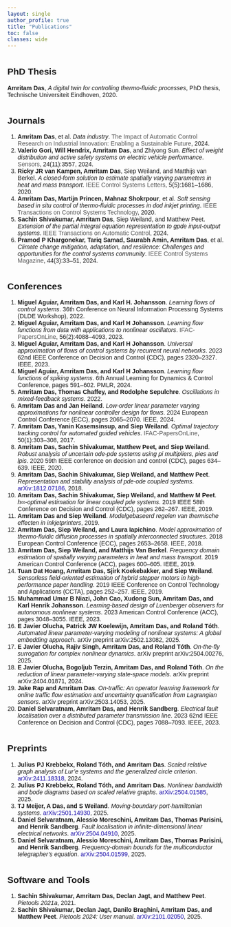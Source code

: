 ```yaml
---
layout: single
author_profile: true
title: "Publications"
toc: false
classes: wide
---
```


<!-- ## PhD Thesis

**Amritam Das**, A digital twin for controlling thermo-fluidic processes, Eindhoven University of Technology. PhD Dissertations, ISBN: 978-90-386-5140-8
[[pdf](https://research.tue.nl/en/publications/a-digital-twin-for-controlling-thermo-fluidic-processes)] -->


<!-- <!DOCTYPE html> -->
<html>
<head>
  <meta charset="UTF-8">
  <title>Amritam Das - Publication List</title>
  <style>
    body { font-family: Arial, sans-serif; margin: 20px; }
    h2 { margin-top: 40px; }
    .author-highlight { font-weight: bold; }
    .title-italic { font-style: italic; }
    .venue, .year { color: #555; }
    .pub-link { color: #1A0DAB; text-decoration: none; }
  </style>
</head>
<body>
  <!-- <h1>Publication List — Amritam Das</h1> -->

   <h2>PhD Thesis</h2>
  <p>
    <span class="author-highlight">Amritam Das</span>, 
    <span class="title-italic">A digital twin for controlling thermo-fluidic processes</span>, 
    PhD thesis, Technische Universiteit Eindhoven, 2020.
  </p>

  <h2>Journals</h2>
  <ol>
    <li><span class="author-highlight">Amritam Das</span>, et al. <span class="title-italic">Data industry</span>. <span class="venue">The Impact of Automatic Control Research on Industrial Innovation: Enabling a Sustainable Future</span>, 2024.</li>
    <li><span class="author-highlight">Valerio Gori, Will Hendrix, Amritam Das</span>, and Zhiyong Sun. <span class="title-italic">Effect of weight distribution and active safety systems on electric vehicle performance</span>. <span class="venue">Sensors</span>, 24(11):3557, 2024.</li>
    <li><span class="author-highlight">Ricky JR van Kampen, Amritam Das</span>, Siep Weiland, and Matthijs van Berkel. <span class="title-italic">A closed-form solution to estimate spatially varying parameters in heat and mass transport</span>. <span class="venue">IEEE Control Systems Letters</span>, 5(5):1681–1686, 2020.</li>
    <li><span class="author-highlight">Amritam Das, Martijn Princen, Mahnaz Shokrpour</span>, et al. <span class="title-italic">Soft sensing based in situ control of thermo-fluidic processes in dod inkjet printing</span>. <span class="venue">IEEE Transactions on Control Systems Technology</span>, 2020.</li>
    <li><span class="author-highlight">Sachin Shivakumar, Amritam Das</span>, Siep Weiland, and Matthew Peet. <span class="title-italic">Extension of the partial integral equation representation to gpde input-output systems</span>. <span class="venue">IEEE Transactions on Automatic Control</span>, 2024.</li>
    <li><span class="author-highlight">Pramod P Khargonekar, Tariq Samad, Saurabh Amin, Amritam Das</span>, et al. <span class="title-italic">Climate change mitigation, adaptation, and resilience: Challenges and opportunities for the control systems community</span>. <span class="venue">IEEE Control Systems Magazine</span>, 44(3):33–51, 2024.</li>
  </ol>

  <h2>Conferences</h2>
  <ol>
    <li><span class="author-highlight">Miguel Aguiar, Amritam Das, and Karl H. Johansson</span>. <span class="title-italic">Learning flows of control systems</span>. 36th Conference on Neural Information Processing Systems (DLDE Workshop), 2022.</li>
    <li><span class="author-highlight">Miguel Aguiar, Amritam Das, and Karl H Johansson</span>. <span class="title-italic">Learning flow functions from data with applications to nonlinear oscillators</span>. <span class="venue">IFAC-PapersOnLine</span>, 56(2):4088–4093, 2023.</li>
    <li><span class="author-highlight">Miguel Aguiar, Amritam Das, and Karl H Johansson</span>. <span class="title-italic">Universal approximation of flows of control systems by recurrent neural networks</span>. 2023 62nd IEEE Conference on Decision and Control (CDC), pages 2320–2327. IEEE, 2023.</li>
    <li><span class="author-highlight">Miguel Aguiar, Amritam Das, and Karl H Johansson</span>. <span class="title-italic">Learning flow functions of spiking systems</span>. 6th Annual Learning for Dynamics &amp; Control Conference, pages 591–602. PMLR, 2024.</li>
    <li><span class="author-highlight">Amritam Das, Thomas Chaffey, and Rodolphe Sepulchre</span>. <span class="title-italic">Oscillations in mixed-feedback systems</span>. 2022.</li>
    <li><span class="author-highlight">Amritam Das and Jan Heiland</span>. <span class="title-italic">Low-order linear parameter varying approximations for nonlinear controller design for flows</span>. 2024 European Control Conference (ECC), pages 2065–2070. IEEE, 2024.</li>
    <li><span class="author-highlight">Amritam Das, Yanin Kasemsinsup, and Siep Weiland</span>. <span class="title-italic">Optimal trajectory tracking control for automated guided vehicles</span>. <span class="venue">IFAC-PapersOnLine</span>, 50(1):303–308, 2017.</li>
    <li><span class="author-highlight">Amritam Das, Sachin Shivakumar, Matthew Peet, and Siep Weiland</span>. <span class="title-italic">Robust analysis of uncertain ode-pde systems using pi multipliers, pies and lpis</span>. 2020 59th IEEE conference on decision and control (CDC), pages 634–639. IEEE, 2020.</li>
    <li><span class="author-highlight">Amritam Das, Sachin Shivakumar, Siep Weiland, and Matthew Peet</span>. <span class="title-italic">Representation and stability analysis of pde-ode coupled systems</span>. <a class="pub-link" href="https://arxiv.org/abs/1812.07186" target="_blank">arXiv:1812.07186</a>, 2018.</li>
    <li><span class="author-highlight">Amritam Das, Sachin Shivakumar, Siep Weiland, and Matthew M Peet</span>. <span class="title-italic">h∞-optimal estimation for linear coupled pde systems</span>. 2019 IEEE 58th Conference on Decision and Control (CDC), pages 262–267. IEEE, 2019.</li>
    <li><span class="author-highlight">Amritam Das and Siep Weiland</span>. <span class="title-italic">Modelgebaseerd regelen van thermische effecten in inkjetprinters</span>, 2019.</li>
    <li><span class="author-highlight">Amritam Das, Siep Weiland, and Laura Iapichino</span>. <span class="title-italic">Model approximation of thermo-fluidic diffusion processes in spatially interconnected structures</span>. 2018 European Control Conference (ECC), pages 2653–2658. IEEE, 2018.</li>
    <li><span class="author-highlight">Amritam Das, Siep Weiland, and Matthijs Van Berkel</span>. <span class="title-italic">Frequency domain estimation of spatially varying parameters in heat and mass transport</span>. 2019 American Control Conference (ACC), pages 600–605. IEEE, 2019.</li>
    <li><span class="author-highlight">Tuan Dat Hoang, Amritam Das, Sjirk Koekebakker, and Siep Weiland</span>. <span class="title-italic">Sensorless field-oriented estimation of hybrid stepper motors in high-performance paper handling</span>. 2019 IEEE Conference on Control Technology and Applications (CCTA), pages 252–257. IEEE, 2019.</li>
    <li><span class="author-highlight">Muhammad Umar B Niazi, John Cao, Xudong Sun, Amritam Das, and Karl Henrik Johansson</span>. <span class="title-italic">Learning-based design of Luenberger observers for autonomous nonlinear systems</span>. 2023 American Control Conference (ACC), pages 3048–3055. IEEE, 2023.</li>
    <li><span class="author-highlight">E Javier Olucha, Patrick JW Koelewijn, Amritam Das, and Roland Tóth</span>. <span class="title-italic">Automated linear parameter-varying modeling of nonlinear systems: A global embedding approach</span>. arXiv preprint arXiv:2502.13082, 2025.</li>
    <li><span class="author-highlight">E Javier Olucha, Rajiv Singh, Amritam Das, and Roland Tóth</span>. <span class="title-italic">On-the-fly surrogation for complex nonlinear dynamics</span>. arXiv preprint arXiv:2504.00276, 2025.</li>
    <li><span class="author-highlight">E Javier Olucha, Bogoljub Terzin, Amritam Das, and Roland Tóth</span>. <span class="title-italic">On the reduction of linear parameter-varying state-space models</span>. arXiv preprint arXiv:2404.01871, 2024.</li>
    <li><span class="author-highlight">Jake Rap and Amritam Das</span>. <span class="title-italic">On-traffic: An operator learning framework for online traffic flow estimation and uncertainty quantification from Lagrangian sensors</span>. arXiv preprint arXiv:2503.14053, 2025.</li>
    <li><span class="author-highlight">Daniel Selvaratnam, Amritam Das, and Henrik Sandberg</span>. <span class="title-italic">Electrical fault localisation over a distributed parameter transmission line</span>. 2023 62nd IEEE Conference on Decision and Control (CDC), pages 7088–7093. IEEE, 2023.</li>
  </ol>

  <h2>Preprints</h2>
  <ol>
    <li><span class="author-highlight">Julius PJ Krebbekx, Roland Tóth, and Amritam Das</span>. <span class="title-italic">Scaled relative graph analysis of Lur’e systems and the generalized circle criterion</span>. <a class="pub-link" href="https://arxiv.org/abs/2411.18318" target="_blank">arXiv:2411.18318</a>, 2024.</li>
    <li><span class="author-highlight">Julius PJ Krebbekx, Roland Tóth, and Amritam Das</span>. <span class="title-italic">Nonlinear bandwidth and bode diagrams based on scaled relative graphs</span>. <a class="pub-link" href="https://arxiv.org/abs/2504.01585" target="_blank">arXiv:2504.01585</a>, 2025.</li>
    <li><span class="author-highlight">TJ Meijer, A Das, and S Weiland</span>. <span class="title-italic">Moving-boundary port-hamiltonian systems</span>. <a class="pub-link" href="https://arxiv.org/abs/2501.14930" target="_blank">arXiv:2501.14930</a>, 2025.</li>
    <li><span class="author-highlight">Daniel Selvaratnam, Alessio Moreschini, Amritam Das, Thomas Parisini, and Henrik Sandberg</span>. <span class="title-italic">Fault localisation in infinite-dimensional linear electrical networks</span>. <a class="pub-link" href="https://arxiv.org/abs/2504.04910" target="_blank">arXiv:2504.04910</a>, 2025.</li>
    <li><span class="author-highlight">Daniel Selvaratnam, Alessio Moreschini, Amritam Das, Thomas Parisini, and Henrik Sandberg</span>. <span class="title-italic">Frequency-domain bounds for the multiconductor telegrapher’s equation</span>. <a class="pub-link" href="https://arxiv.org/abs/2504.01599" target="_blank">arXiv:2504.01599</a>, 2025.</li>
  </ol>

  <h2>Software and Tools</h2>
  <ol>
    <li><span class="author-highlight">Sachin Shivakumar, Amritam Das, Declan Jagt, and Matthew Peet</span>. <span class="title-italic">Pietools 2021a</span>, 2021.</li>
    <li><span class="author-highlight">Sachin Shivakumar, Declan Jagt, Danilo Braghini, Amritam Das, and Matthew Peet</span>. <span class="title-italic">Pietools 2024: User manual</span>. <a class="pub-link" href="https://arxiv.org/abs/2101.02050" target="_blank">arXiv:2101.02050</a>, 2025.</li>
  </ol>
</body>
</html>

<!-- <ol id="customlistjournal" style="counter-reset: elementcounter 7;">
<li> <b>A. Fontan</b>, and C. Altafini, <i>Pseudoinverses of signed Laplacian matrices</i>, SIAM Journal on Matrix Analysis and Applications (SIMAX), vol. 44 (2), pp. 622--647, 2023, DOI: <a href="https://doi.org/10.1137/22M1493392" style="color:black">10.1137/22M1493392</a>
[<a href="/papers/journals/Fontan2021Pseudoinverses.pdf">pdf</a>]
</li>

<li> <b>A. Fontan</b>, L. Wang, Y. Hong, G. Shi, and C. Altafini, <i>Multi-agent consensus over time-invariant and time-varying signed digraphs via eventual positivity</i>, IEEE Transactions on Automatic Control, vol. 68 (9), pp. 5429--5444, 2023, DOI: <a href="https://ieeexplore.ieee.org/document/9965602" style="color:black">10.1109/TAC.2022.3225472</a>, [<a href="/papers/journals/Fontan2022MAS.pdf">pdf</a>, <a href="https://arxiv.org/abs/2203.04215">arXiv:2203.04215</a>]
</li>

<li> <b>A. Fontan</b> and C. Altafini, <i>The role of frustration in collective decision-making dynamical processes on multiagent signed networks</i>, IEEE Transactions on Automatic Control, vol. 67 (10), pp. 5191--5206, 2022, DOI: <a href="https://ieeexplore.ieee.org/document/9591259" style="color:black">10.1109/TAC.2021.3123222</a>
[<a href="/papers/journals/Fontan2021RoleFrustration.pdf">pdf</a>]
</li>

<li> <b>A. Fontan</b> and C. Altafini, <i>A signed network perspective on the government formation process in parliamentary democracies</i>, Scientific Reports, vol. 11 (5134), 2021, DOI: <a href="https://www.nature.com/articles/s41598-021-84147-3" style="color:black">10.1038/s41598-021-84147-3</a> [<a href="/papers/journals/Fontan2021Signed.pdf">pdf</a>, <a href="/papers/journals/Fontan2021Signed_SI.pdf">SI</a>]
</li>

<li> <b>A. Fontan</b>, G. Shi, X. Hu and C. Altafini, <i>Interval Consensus for Multiagent Networks</i>, IEEE Transactions on Automatic Control, vol. 65 (5), pp. 1855--1869, 2019,
DOI: <a href="https://ieeexplore.ieee.org/document/8742903" style="color:black">10.1109/TAC.2019.2924131</a> [<a href="/papers/journals/Fontan2019Interval.pdf">pdf</a>]
</li>

<li> <b>A. Fontan</b> and C. Altafini, <i>Multiequilibria Analysis for a Class of Collective Decision-Making Networked Systems</i>, IEEE Transactions on Control of Network Systems, vol. 5 (4), pp. 1931--1940, 2018, DOI: <a href="https://ieeexplore.ieee.org/document/8110687" style="color:black">10.1109/TCNS.2017.2774014</a> [<a href="/papers/journals/Fontan2018MultiEquilibria.pdf">pdf</a>]
</li>
</ol>

## Conference papers (peer-reviewed)

<ol id="customlistconference" style="counter-reset: elementcounter 9;">
<li> M. Farjadnia, <b>A. Fontan</b>, A. Russo, K. H. Johansson, and M. Molinari, <i>What influences occupants' behavior in residential buildings? An experimental study on window operation in the KTH Live-In Lab</i>, 7th IEEE Conference on Control Technology and Applications (CCTA), Bridgetown, Barbados, August 16-18, 2023 <br>
[<a href="https://arxiv.org/abs/2307.08090">arXiv:2307.08090</a>]</li>

<li> <b>A. Fontan</b>, M. Farjadnia, J. Llewellyn, C. Katzeff, M. Molinari, V. Cvetkovic, and K. H. Johansson, <i>Social interactions for a sustainable lifestyle: The design of an experimental case study</i>, 22nd IFAC World Congress, Yokohama, Japan, July 2023 [<a href="/papers/conferences/Fontan2023Social.pdf">pdf</a>,<a href="https://arxiv.org/abs/2309.11310">arXiv:2309.11310</a>]</li>

<li> L. Wang, <b>A. Fontan</b>, Y. Hong, G. Shi, and Claudio Altafini, <i>Multi-agent consensus over signed graphs with switching topology</i>, 20th European Control Conference (ECC), London, UK, July 2022</li>

<li> <b>A. Fontan</b> and C. Altafini, <i>On the properties of Laplacian pseudoinverses</i>, 60th IEEE Conference on Decision and Control (CDC), Austin, Texas, USA, December 2021, DOI: <a href="https://ieeexplore.ieee.org/document/9683525" style="color:black">10.1109/CDC45484.2021.9683525</a></li>

<li> <b>A. Fontan</b> and C. Altafini, <i>Describing government formation processes through collective multiagent dynamics on signed networks</i> (extended abstract), 1st Virtual IFAC World Congress, July 2020</li>

<li> <b>A. Fontan</b> and C. Altafini, <i>Achieving a decision in antagonistic multiagent networks: frustration determined commitment strength</i>, 57th IEEE Conference on Decision and Control (CDC), Miami Beach, FL, USA, December 2018, DOI: <a href="https://ieeexplore.ieee.org/document/8619615" style="color:black">10.1109/CDC.2018.8619615</a> [<a href="/papers/conferences/Fontan2018Achieving.pdf">pdf</a>]</li>

<li> <b>A. Fontan</b> and C. Altafini, <i>Investigating mixed-sign equilibria for nonlinear collective decision-making systems</i>, 56th IEEE Conference on Decision and Control (CDC), Melbourne, Australia, December 2017, DOI: <a href="https://ieeexplore.ieee.org/document/8263755" style="color:black">10.1109/CDC.2017.8263755</a></li>

<li> <b>A. Fontan</b>, G. Shi, X. Hu and C. Altafini, <i>Interval Consensus: a novel class of constrained consensus problems for multiagent networks</i>, 56th IEEE Conference on Decision and Control (CDC), Melbourne, Australia, December 2017, DOI: <a href="https://ieeexplore.ieee.org/document/8264270" style="color:black">10.1109/CDC.2017.8264270</a></li>
</ol>

## Chapters in Books

1. S. Hirche, A. Ames, T. Samad, **A. Fontan**, F. Lamnabhi-Lagarrigue, _Cyber-physical Human Systems_, Ch. 4.D, _in_ Control for Societal-scale Challenges: Road Map 2030, Eds. A. M. Annaswamy, K. H. Johansson, and G. J. Pappas, IEEE Control Systems Society Publication, 2023, [ieeecss.org/control-societal-scale-challenges-roadmap-2030](https://ieeecss.org/control-societal-scale-challenges-road-map-2030)
 -->